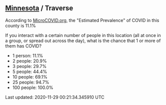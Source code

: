 
## [Minnesota](/united-states/minnesota) / Traverse

According to [MicroCOVID.org](http://microcovid.org),
the "Estimated Prevalence" of COVID in this county is 11.1%

If you interact with a certain number of people in this location
(all at once in a group, or spread out across the day), what is the chance that
1 or more of them has COVID?

- 1 person: 11.1%
- 2 people: 20.9%
- 3 people: 29.7%
- 5 people: 44.4%
- 10 people: 69.1%
- 25 people: 94.7%
- 100 people: 100.0%

Last updated: 2020-11-29 00:21:34.345910 UTC
